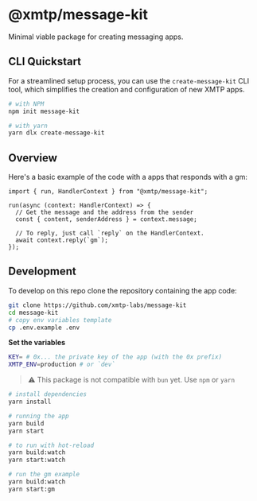 # @xmtp/message-kit

Minimal viable package for creating messaging apps.

## CLI Quickstart

For a streamlined setup process, you can use the `create-message-kit` CLI tool, which simplifies the creation and configuration of new XMTP apps.

```bash
# with NPM
npm init message-kit

# with yarn
yarn dlx create-message-kit
```

## Overview

Here's a basic example of the code with a apps that responds with a gm:

```tsx
import { run, HandlerContext } from "@xmtp/message-kit";

run(async (context: HandlerContext) => {
  // Get the message and the address from the sender
  const { content, senderAddress } = context.message;

  // To reply, just call `reply` on the HandlerContext.
  await context.reply(`gm`);
});
```

## Development

To develop on this repo clone the repository containing the app code:

```bash
git clone https://github.com/xmtp-labs/message-kit
cd message-kit
# copy env variables template
cp .env.example .env
```

**Set the variables**

```bash
KEY= # 0x... the private key of the app (with the 0x prefix)
XMTP_ENV=production # or `dev`
```

> ⚠️ This package is not compatible with `bun` yet. Use `npm` or `yarn`

```bash
# install dependencies
yarn install

# running the app
yarn build
yarn start

# to run with hot-reload
yarn build:watch
yarn start:watch

# run the gm example
yarn build:watch
yarn start:gm
```
